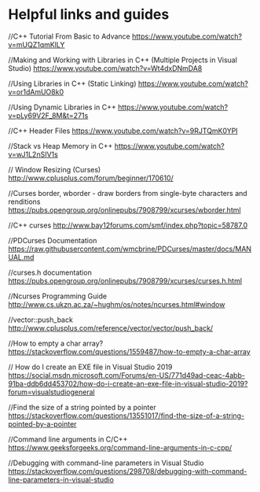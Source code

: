 # Helpful links and guides

//C++ Tutorial From Basic to Advance
https://www.youtube.com/watch?v=mUQZ1qmKlLY

//Making and Working with Libraries in C++ (Multiple Projects in Visual Studio)
https://www.youtube.com/watch?v=Wt4dxDNmDA8 

//Using Libraries in C++ (Static Linking)
https://www.youtube.com/watch?v=or1dAmUO8k0

//Using Dynamic Libraries in C++
https://www.youtube.com/watch?v=pLy69V2F_8M&t=271s

//C++ Header Files
https://www.youtube.com/watch?v=9RJTQmK0YPI

//Stack vs Heap Memory in C++
https://www.youtube.com/watch?v=wJ1L2nSIV1s

// Window Resizing (Curses)
http://www.cplusplus.com/forum/beginner/170610/

//Curses border, wborder - draw borders from single-byte characters and renditions
https://pubs.opengroup.org/onlinepubs/7908799/xcurses/wborder.html

//C++ curses
http://www.bay12forums.com/smf/index.php?topic=58787.0

//PDCurses Documentation
https://raw.githubusercontent.com/wmcbrine/PDCurses/master/docs/MANUAL.md

//curses.h documentation
https://pubs.opengroup.org/onlinepubs/7908799/xcurses/curses.h.html

//Ncurses Programming Guide
http://www.cs.ukzn.ac.za/~hughm/os/notes/ncurses.html#window

//vector::push_back
http://www.cplusplus.com/reference/vector/vector/push_back/

//How to empty a char array?
https://stackoverflow.com/questions/1559487/how-to-empty-a-char-array

// How do I create an EXE file in Visual Studio 2019
https://social.msdn.microsoft.com/Forums/en-US/771d49ad-ceac-4abb-91ba-ddb6dd453702/how-do-i-create-an-exe-file-in-visual-studio-2019?forum=visualstudiogeneral

//Find the size of a string pointed by a pointer
https://stackoverflow.com/questions/13551017/find-the-size-of-a-string-pointed-by-a-pointer

//Command line arguments in C/C++
https://www.geeksforgeeks.org/command-line-arguments-in-c-cpp/

//Debugging with command-line parameters in Visual Studio
https://stackoverflow.com/questions/298708/debugging-with-command-line-parameters-in-visual-studio

